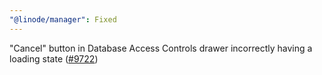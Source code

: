 ```yaml
---
"@linode/manager": Fixed
---
```


"Cancel" button in Database Access Controls drawer incorrectly having a loading state ([#9722](https://github.com/linode/manager/pull/9722))
